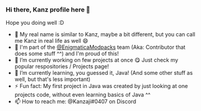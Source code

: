 ### Hi there, Kanz profile here 👋
Hope you doing well :D

- 👀 My real name is similar to Kanz, maybe a bit different, but you can call me Kanz in real life as well 😄
- 🎉 I'm part of the [@EnigmaticaModpacks](https://github.com/EnigmaticaModpacks) team (Aka: Contributor that does some stuff ^^) and I'm proud of this!
- 🔭 I’m currently working on few projects at once 😋 Just check my popular respositories / Projects page!
- 🌱 I’m currently learning, you guessed it, Java! (And some other stuff as well, but that's less important)
- ⚡ Fun fact: My first project in Java was created by just looking at one projects code, without even learning basics of Java ^^
- 📫 How to reach me: @Kanzaji#0407 on Discord

<!--
**Kanzaji/Kanzaji** is a ✨ _special_ ✨ repository because its `README.md` (this file) appears on your GitHub profile.

Here are some ideas to get you started:

- 🔭 I’m currently working on ...
- 🌱 I’m currently learning ...
- 👯 I’m looking to collaborate on ...
- 🤔 I’m looking for help with ...
- 💬 Ask me about ...
- 📫 How to reach me: ...
- 😄 Pronouns: ...
- ⚡ Fun fact: ...
-->
